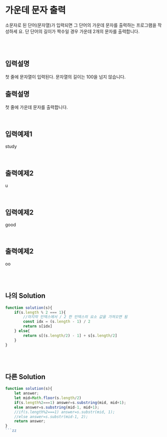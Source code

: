 # 가운데 문자 출력
소문자로 된 단어(문자열)가 입력되면 그 단어의 가운데 문자를 출력하는 프로그램을 작성하세
요. 단 단어의 길이가 짝수일 경우 가운데 2개의 문자를 출력합니다.

<br/>
<br/>

## 입력설명
첫 줄에 문자열이 입력된다. 문자열의 길이는 100을 넘지 않습니다.

## 출력설명
첫 줄에 가운데 문자를 출력합니다.



<br/>

## 입력예제1
study

<br/>

## 출력예제2
u

<br/>

## 입력예제2
good

<br/>

## 출력예제2
oo


<br/>
<br/>

## 나의 Solution
```javascript
function solution(s){  
    if(s.length % 2 === 1){
        //마지막 인덱스에서 / 2 한 인덱스의 요소 값을 가져오면 됨 
        const idx = (s.length - 1) / 2
        return s[idx]
    } else{
        return s[(s.length/2) - 1] + s[s.length/2]
    }
}
```

<br/>
<br/>

## 다른 Solution
```javascript
function solution(s){  
    let answer;
    let mid=Math.floor(s.length/2)
    if(s.length%2===1) answer=s.substring(mid, mid+1);
    else answer=s.substring(mid-1, mid+1);
    //if(s.length%2===1) answer=s.substr(mid, 1);
    //else answer=s.substr(mid-1, 2);
    return answer;
}
```zz